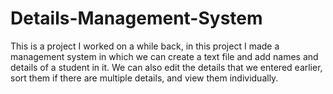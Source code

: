# Details-Management-System
This is a project I worked on a while back, in this project I made a management system in which we can create a text file and add names and details of a student in it. We can also  edit the details that we entered earlier, sort them if there are multiple details, and view them individually. 

